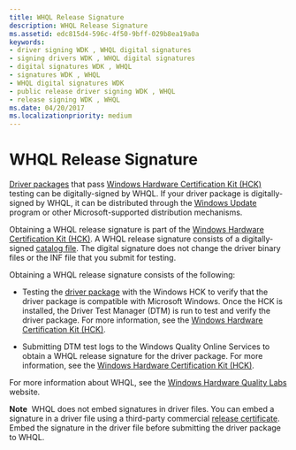 ```yaml
---
title: WHQL Release Signature
description: WHQL Release Signature
ms.assetid: edc815d4-596c-4f50-9bff-029b8ea19a0a
keywords:
- driver signing WDK , WHQL digital signatures
- signing drivers WDK , WHQL digital signatures
- digital signatures WDK , WHQL
- signatures WDK , WHQL
- WHQL digital signatures WDK
- public release driver signing WDK , WHQL
- release signing WDK , WHQL
ms.date: 04/20/2017
ms.localizationpriority: medium
---
```


# WHQL Release Signature


[Driver packages](driver-packages.md) that pass [Windows Hardware Certification Kit (HCK)](http://go.microsoft.com/fwlink/p/?linkid=254893) testing can be digitally-signed by WHQL. If your driver package is digitally-signed by WHQL, it can be distributed through the [Windows Update](https://msdn.microsoft.com/windows-drivers/develop/distributing_a_driver_package_win8) program or other Microsoft-supported distribution mechanisms.

Obtaining a WHQL release signature is part of the [Windows Hardware Certification Kit (HCK)](http://go.microsoft.com/fwlink/p/?linkid=254893). A WHQL release signature consists of a digitally-signed [catalog file](catalog-files.md). The digital signature does not change the driver binary files or the INF file that you submit for testing.

Obtaining a WHQL release signature consists of the following:

-   Testing the [driver package](driver-packages.md) with the Windows HCK to verify that the driver package is compatible with Microsoft Windows. Once the HCK is installed, the Driver Test Manager (DTM) is run to test and verify the driver package. For more information, see the [Windows Hardware Certification Kit (HCK)](http://go.microsoft.com/fwlink/p/?linkid=254893).

-   Submitting DTM test logs to the Windows Quality Online Services to obtain a WHQL release signature for the driver package. For more information, see the [Windows Hardware Certification Kit (HCK)](http://go.microsoft.com/fwlink/p/?linkid=254893).

For more information about WHQL, see the [Windows Hardware Quality Labs](http://go.microsoft.com/fwlink/p/?linkid=8705) website.

**Note**  WHQL does not embed signatures in driver files. You can embed a signature in a driver file using a third-party commercial [release certificate](release-certificates.md). Embed the signature in the driver file before submitting the driver package to WHQL.

 

 

 





